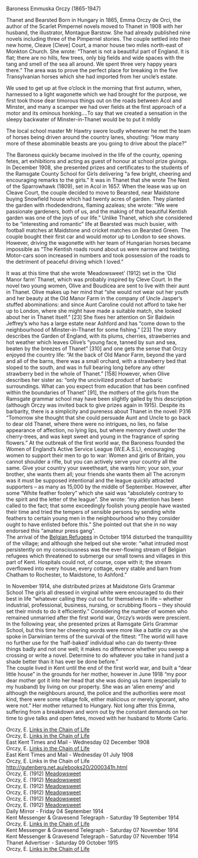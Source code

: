 Baroness Emmuska Orczy (1865-1947)

Thanet and Bearsted
Born in Hungary in 1865, Emma Orczy de Orci, the author of the Scarlet Pimpernel novels moved to Thanet in 1908 with her husband, the illustrator, Montague Barstow. She had already published nine novels including three of the Pimpernel stories. 
The couple settled into their new home, Cleave [Cleve] Court, a manor house two miles north-east of Monkton Church. She wrote:
“Thanet is not a beautiful part of England. It is flat; there are no hills, few trees, only big fields and wide spaces with the tang and smell of the sea all around. We spent three very happy years there.” 
The area was to prove the perfect place for breaking in the five Transylvanian horses which she had imported from her uncle’s estate.

We used to get up at five o’clock in the morning that first autumn, when, harnessed to a light wagonette which we had brought for the purpose, we first took those dear timorous things out on the roads between Acol and Minster, and many a scamper we had over fields at the first approach of a motor and its ominous honking….To say that we created a sensation in the sleepy backwater of Minster-in-Thanet would be to put it mildly 

The local school master Mr Hawtry swore loudly whenever he met the team of horses being driven around the country lanes, shouting: “How many more of these abominable beasts are you going to drive about the place?”

The Baroness quickly became involved in the life of the county, opening fetes, art exhibitions and acting as guest of honour at school prize givings. In December 1908, she presented prizes and certificates to the students of the Ramsgate County School for Girls delivering “a few bright, cheering and encouraging remarks to the girls.” 
It was in Thanet that she wrote The Nest of the Sparrowhawk (1809), set in Acol in 1657. 
When the lease was up on Cleave Court, the couple decided to move to Bearsted, near Maidstone buying Snowfield house which had twenty acres of garden. They planted the garden with rhodedendrons, flaming azaleas; she wrote: “We were passionate gardeners, both of us, and the making of that beautiful Kentish garden was one of the joys of our life.” 
Unlike Thanet, which she considered to be “interesting and romantic”   life at Bearsted was much busier, with football matches at Maidstone and cricket matches on Bearsted Green. The couple bought their first car and would motor up to London to see shows. 
However, driving the wagonette with her team of Hungarian horses became impossible as “The Kentish roads round about us were narrow and twisting. Motor-cars soon increased in numbers and took possession of the roads to the detriment of peaceful driving which I loved.” 



It was at this time that she wrote ‘Meadowsweet’ (1912) set in the ‘Old Manor farm’ Thanet, which was probably inspired by Cleve Court. 
In the novel two young women, Olive and Boudicea are sent to live with their aunt in Thanet. Olive makes up her mind that “she would not wear out her youth and her beauty at the Old Manor Farm in the company of Uncle Jasper’s stuffed abominations: and since Aunt Caroline could not afford to take her up to London, where she might have made a suitable match, she looked about her in Thanet itself.”  [23] She fixes her attention on Sir Baldwin Jeffrey’s who has a large estate near Ashford and has “come down to the neighbourhood of Minster-in-Thanet for some fishing.”  [23]
The story describes the Garden of England, with its plums, cherries, strawberries and hot weather which leaves Olive’s “young face, tanned by sun and sea, beaten by the breezes of Thanet”  [310] and one gets the sense that Orczy enjoyed the country life:
“At the back of Old Manor Farm, beyond the yard and all of the barns, there was a small orchard, with a strawberry bed that sloped to the south, and was in full bearing long before any other strawberry bed in the whole of Thanet.”  [158] 
However, when Olive describes her sister as: “only the uncivilized product of barbaric surroundings. What can you expect from education that has been confined within the boundaries of Thanet” [91], the mothers of the girls from the Ramsgate grammar school may have been slightly galled by this description (although Orczy was invited back to give prizes again in 1915).
Despite its barbarity, there is a simplicity and pureness about Thanet in the novel:
P316 “Tomorrow she thought that she could persuade Aunt and Uncle to go back to dear old Thanet, where there were no intrigues, no lies, no false appearance of affection, no lying lips, but where memory dwelt under the cherry-trees, and was kept sweet and young in the fragrance of spring flowers.” 
At the outbreak of the first world war, the Baroness founded the Women of England’s Active Service League (W.E.A.S.L), encouraging women to support their men to go to war:
Women and girls of Britain, you cannot shoulder a rifle, but you can actively serve your country all the same. Give your country your sweetheart, she wants him; your son, your brother, she wants them all; your friends she wants them all 
The acronym was it must be supposed intentional and the league quickly attracted supporters – as many as 15,000 by the middle of September. However, after some “White feather foolery” which she said was “absolutely contrary to the spirit and the letter of the league”. She wrote:
“my attention has been called to the fact; that some exceedingly foolish young people have wasted their time and tried the tempers of sensible persons by sending white feathers to certain young men in the neighbourhood who they consider ought to have enlisted before this.”
She pointed out that she in no way endorsed this “amateur press gang”.  
The arrival of the [Belgian Refugees](/20c-belgian-refugees/) in October 1914 disturbed the tranquillity of the village; and although she helped out she wrote:
“what intruded most persistently on my consciousness was the ever-flowing stream of Belgian refugees which threatened to submerge our small towns and villages in this part of Kent. Hospitals could not, of course, cope with it; the stream overflowed into every house, every cottage, every stable and barn from Chatham to Rochester, to Maidstone, to Ashford.”  

In November 1914, she distributed prizes at Maidstone Girls Grammar School    The girls all dressed in virginal white were encouraged to do their best in life “whatever calling they cut out for themselves in life – whether industrial, professional, business, nursing, or scrubbing floors – they should set their minds to do it efficiently.”  Considering the number of women who remained unmarried after the first world war, Orczy’s words were prescient. 
In the following year, she presented prizes at Ramsgate Girls Grammar School, but this time her cheering words were more like a battle cry as she spoke in Darwinian terms of the survival of the fittest: “The world will have no further use for the ‘half-baked’ individual who can do twenty-three things badly and not one well; it makes no difference whether you sweep a crossing or write a novel. Determine to do whatever you take in hand just a shade better than it has ever be done before.”  
The couple lived in Kent until the end of the first world war, and built a “dear little house” in the grounds for her mother, however in June 1918 “my poor dear mother got it into her head that she was doing us harm (especially to my husband) by living on our property. She was an ‘alien enemy’ and although the neighbours around, the police and the authorities were most kind, there were some village folk, either malicious or merely ignorant, who were not.”  Her mother returned to Hungary. Not long after this Emma, suffering from a breakdown and worn out by the constant demands on her time to give talks and open fetes, moved with her husband to Monte Carlo. 

Orczy, E. [Links in the Chain of Life](http://gutenberg.net.au/ebooks20/2000341h.html)   
  Orczy, E. [Links in the Chain of Life](http://gutenberg.net.au/ebooks20/2000341h.html)   
  East Kent Times and Mail - Wednesday 02 December 1908   
  Orczy, E. [Links in the Chain of Life](http://gutenberg.net.au/ebooks20/2000341h.html)   
  East Kent Times and Mail - Wednesday 01 July 1908   
  Orczy, E. Links in the Chain of Life http://gutenberg.net.au/ebooks20/2000341h.html   
  Orczy, E. (1912) [Meadowsweet](https://archive.org/details/meadowsweet00orcziala?ref=ol&view=theater)   
  Orczy, E. (1912) [Meadowsweet](https://archive.org/details/meadowsweet00orcziala?ref=ol&view=theater)   
   Orczy, E. (1912) [Meadowsweet](https://archive.org/details/meadowsweet00orcziala?ref=ol&view=theater)   
   Orczy, E. (1912) [Meadowsweet](https://archive.org/details/meadowsweet00orcziala?ref=ol&view=theater)   
  Orczy, E. (1912) [Meadowsweet](https://archive.org/details/meadowsweet00orcziala?ref=ol&view=theater)   
  Orczy, E. (1912) [Meadowsweet](https://archive.org/details/meadowsweet00orcziala?ref=ol&view=theater)   
  Daily Mirror - Friday 04 September 1914   
  Kent Messenger & Gravesend Telegraph - Saturday 19 September 1914   
  Orczy, E. [Links in the Chain of Life](http://gutenberg.net.au/ebooks20/2000341h.html)   
  Kent Messenger & Gravesend Telegraph - Saturday 07 November 1914   
  Kent Messenger & Gravesend Telegraph - Saturday 07 November 1914   
  Thanet Advertiser - Saturday 09 October 1915   
   Orczy, E. [Links in the Chain of Life](http://gutenberg.net.au/ebooks20/2000341h.html)   

